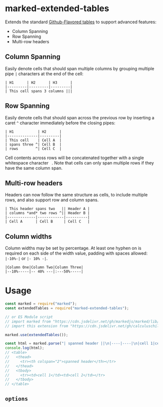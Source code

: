 # marked-extended-tables
Extends the standard [Github-Flavored tables](https://github.github.com/gfm/#tables-extension-) to support advanced features:

  - Column Spanning
  - Row Spanning
  - Multi-row headers

## Column Spanning
Easily denote cells that should span multiple columns by grouping multiple pipe `|` characters at the end of the cell:

```
| H1      | H2      | H3      |
|---------|---------|---------|
| This cell spans 3 columns |||
```

## Row Spanning
Easily denote cells that should span across the previous row by inserting a caret `^` character immediately before the closing pipes:

```
| H1           | H2      |
|--------------|---------|
| This cell    | Cell A  |
| spans three ^| Cell B  |
| rows        ^| Cell C  |
```

Cell contents across rows will be concatenated together with a single whitespace character ` `. Note that cells can only span multiple rows if they have the same column span.

## Multi-row headers
Headers can now follow the same structure as cells, to include multiple rows, and also support row and column spans.

```
| This header spans two   || Header A |
| columns *and* two rows ^|| Header B |
|-------------|------------|----------|
| Cell A      | Cell B     | Cell C   |
```

## Column widths
Column widths may be set by percentage. At least one hyphen on is required on each side of the width value, padding with spaces allowed: `|-10%-|` or `|- 10% -|`.

```
|Column One|Column Two|Column Three|
|--10%-----|-- 40% ---|:---50%-----|
```

# Usage
<!-- Show most examples of how to use this extension -->

```js
const marked = require("marked");
const extendedTables = require("marked-extended-tables");

// or ES Module script
// import marked from "https://cdn.jsdelivr.net/gh/markedjs/marked/lib/marked.esm.js";
// import this extension from "https://cdn.jsdelivr.net/gh/calculuschild/marked-extended-tables/lib/index.mjs";

marked.use(extendedTables());

const html = marked.parse("| spanned header ||\n|----|----|\n|cell 1|cell 2|");
console.log(html);
// <table>
//   <thead>
//     <tr><th colspan="2">spanned header</th></tr>
//   </thead>
//   <tbody>
//     <tr><td>cell 1</td><td>cell 2</td></tr>
//   </tbody>
// </table>
```

## `options`

<!-- If there are no options you can delete this section -->
